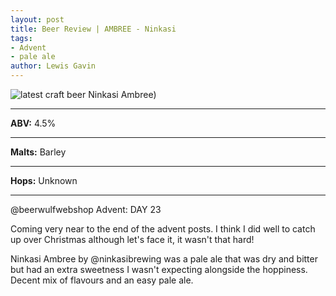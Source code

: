 ```yaml
---
layout: post
title: Beer Review | AMBREE - Ninkasi
tags:
- Advent
- pale ale
author: Lewis Gavin
---
```


![latest craft beer Ninkasi Ambree](https://www.lewisgavin.co.uk/beermeupplease/images/2019-01-03-@beerwulfwebshop-advent:day-23_coming-near-end-advent-posts-i-think-i.png))

***
**ABV:** 4.5%

***
**Malts:** Barley

***
**Hops:** Unknown 

***

@beerwulfwebshop Advent: DAY 23

Coming very near to the end of the advent posts. I think I did well to catch up over Christmas although let's face it, it wasn't that hard!

Ninkasi Ambree by @ninkasibrewing was a pale ale that was dry and bitter but had an extra sweetness I wasn't expecting alongside the hoppiness. 
Decent mix of flavours and an easy pale ale.
